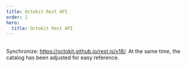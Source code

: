 ```yaml
---
title: Octokit Rest API
order: 1
hero:
  title: Octokit Rest API
---
```


<br/>

<Alert type="info">
Synchronize: <a href="https://octokit.github.io/rest.js/v18/">https://octokit.github.io/rest.js/v18/</a>. At the same time, the catalog has been adjusted for easy reference.
</Alert>